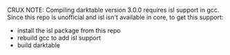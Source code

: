 CRUX NOTE: Compiling darktable version 3.0.0 requires isl support in gcc. Since this
repo is unofficial and isl isn't available in core, to get this support:

* install the isl package from this repo
* rebuild gcc to add isl support
* build darktable
